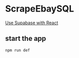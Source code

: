 # ScrapeEbaySQL

[Use Supabase with React](https://supabase.com/docs/guides/getting-started/quickstarts/reactjs)

## start the app

```
npm run def
```
